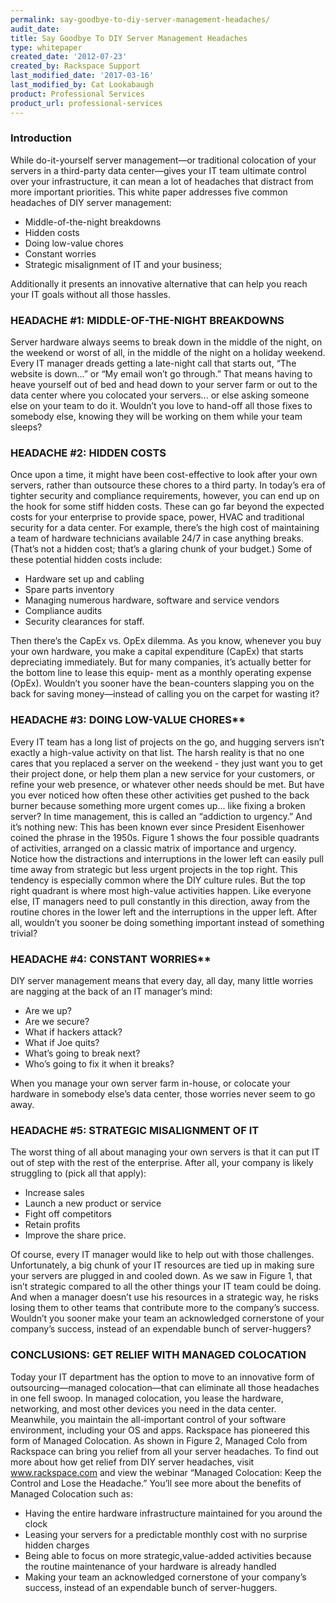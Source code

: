 ```yaml
---
permalink: say-goodbye-to-diy-server-management-headaches/
audit_date:
title: Say Goodbye To DIY Server Management Headaches
type: whitepaper
created_date: '2012-07-23'
created_by: Rackspace Support
last_modified_date: '2017-03-16'
last_modified_by: Cat Lookabaugh
product: Professional Services
product_url: professional-services
---
```


### Introduction

While do-it-yourself server management—or traditional colocation of your
servers in a third-party data center—gives your IT team ultimate control
over your infrastructure, it can mean a lot of headaches that distract
from more important priorities. This white paper addresses five common
headaches of DIY server management:

-   Middle-of-the-night breakdowns
-   Hidden costs
-   Doing low-value chores
-   Constant worries
-   Strategic misalignment of IT and your business;

Additionally it presents an innovative alternative that can help you
reach your IT goals without all those hassles.

### HEADACHE #1: MIDDLE-OF-THE-NIGHT BREAKDOWNS

Server hardware always seems to break down in the middle of the night,
on the weekend or worst of all, in the middle of the night on a holiday
weekend. Every IT manager dreads getting a late-night call that starts
out, “The website is down...” or “My email won’t go through.” That means
having to heave yourself out of bed and head down to your server farm or
out to the data center where you colocated your servers... or else
asking someone else on your team to do it. Wouldn’t you love to hand-off
all those fixes to somebody else, knowing they will be working on them
while your team sleeps?

### HEADACHE #2: HIDDEN COSTS

Once upon a time, it might have been cost-effective to look after your
own servers, rather than outsource these chores to a third party. In
today’s era of tighter security and compliance requirements, however,
you can end up on the hook for some stiff hidden costs. These can go far
beyond the expected costs for your enterprise to provide space, power,
HVAC and traditional security for a data center. For example, there’s
the high cost of maintaining a team of hardware technicians available
24/7 in case anything breaks. (That’s not a hidden cost; that’s a
glaring chunk of your budget.) Some of these potential hidden costs
include:

-   Hardware set up and cabling
-   Spare parts inventory
-   Managing numerous hardware, software and service vendors
-   Compliance audits
-   Security clearances for staff.

Then there’s the CapEx vs. OpEx dilemma. As you know, whenever you buy
your own hardware, you make a capital expenditure (CapEx) that starts
depreciating immediately. But for many companies, it’s actually better
for the bottom line to lease this equip- ment as a monthly operating
expense (OpEx). Wouldn’t you sooner have the bean-counters slapping you
on the back for saving money—instead of calling you on the carpet for
wasting it?


### HEADACHE #3: DOING LOW-VALUE CHORES**

Every IT team has a long list of projects on the go, and hugging servers
isn’t exactly a high-value activity on that list. The harsh reality is
that no one cares that you replaced a server on the weekend - they just
want you to get their project done, or help them plan a new service for
your customers, or refine your web presence, or whatever other needs
should be met. But have you ever noticed how often these other
activities get pushed to the back burner because something more urgent
comes up... like fixing a broken server? In time management, this is
called an “addiction to urgency.” And it’s nothing new: This has been
known ever since President Eisenhower coined the phrase in the 1950s.
Figure 1 shows the four possible quadrants of activities, arranged on a
classic matrix of importance and urgency. Notice how the distractions
and interruptions in the lower left can easily pull time away from
strategic but less urgent projects in the top right. This tendency is
especially common where the DIY culture rules. But the top right
quadrant is where most high-value activities happen. Like everyone else,
IT managers need to pull constantly in this direction, away from the
routine chores in the lower left and the interruptions in the upper
left. After all, wouldn’t you sooner be doing something important
instead of something trivial?


### HEADACHE #4: CONSTANT WORRIES**

DIY server management means that every day, all day, many little worries
are nagging at the back of an IT manager’s mind:

-   Are we up?
-   Are we secure?
-   What if hackers attack?
-   What if Joe quits?
-   What’s going to break next?
-   Who’s going to fix it when it breaks?

When you manage your own server farm in-house, or colocate your hardware
in somebody else’s data center, those worries never seem to go away.


### HEADACHE #5: STRATEGIC MISALIGNMENT OF IT

The worst thing of all about managing your own servers is that it can
put IT out of step with the rest of the enterprise. After all, your
company is likely struggling to (pick all that apply):

-   Increase sales
-   Launch a new product or service
-   Fight off competitors
-   Retain profits
-   Improve the share price.

Of course, every IT manager would like to help out with those
challenges. Unfortunately, a big chunk of your IT resources are tied up
in making sure your servers are plugged in and cooled down. As we saw in
Figure 1, that isn’t strategic compared to all the other things your IT
team could be doing. And when a manager doesn’t use his resources in a
strategic way, he risks losing them to other teams that contribute more
to the company’s success. Wouldn’t you sooner make your team an
acknowledged cornerstone of your company’s success, instead of an
expendable bunch of server-huggers?


### CONCLUSIONS: GET RELIEF WITH MANAGED COLOCATION

Today your IT department has the option to move to an innovative form of
outsourcing—managed colocation—that can eliminate all those headaches in
one fell swoop. In managed colocation, you lease the hardware,
networking, and most other devices you need in the data center.
Meanwhile, you maintain the all-important control of your software
environment, including your OS and apps. Rackspace has pioneered this
form of Managed Colocation. As shown in Figure 2, Managed Colo from
Rackspace can bring you relief from all your server headaches. To find
out more about how get relief from DIY server headaches, visit
www.rackspace.com and view the webinar “Managed Colocation: Keep the
Control and Lose the Headache.” You’ll see more about the benefits of
Managed Colocation such as:

-   Having the entire hardware infrastructure maintained for you around the clock
-   Leasing your servers for a predictable monthly cost with no surprise hidden
charges
-   Being able to focus on more strategic,value-added activities because the
routine maintenance of your hardware is already handled
-   Making your team an acknowledged cornerstone of your company’s success,
instead of an expendable bunch of server-huggers.

